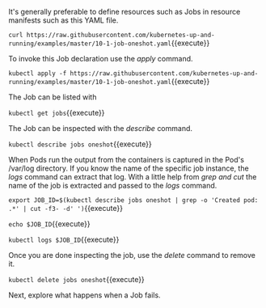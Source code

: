 It's generally preferable to define resources such as Jobs in resource manifests such as this YAML file.

`curl https://raw.githubusercontent.com/kubernetes-up-and-running/examples/master/10-1-job-oneshot.yaml`{{execute}}

To invoke this Job declaration use the _apply_ command.

`kubectl apply -f https://raw.githubusercontent.com/kubernetes-up-and-running/examples/master/10-1-job-oneshot.yaml`{{execute}}

The Job can be listed with  

`kubectl get jobs`{{execute}}

The Job can be inspected with the _describe_ command.

`kubectl describe jobs oneshot`{{execute}}

When Pods run the output from the containers is captured in the Pod's /var/log directory. If you know the name of the specific job instance, the _logs_ command can extract that log. With a little help from _grep and cut_ the name of the job is extracted and passed to the _logs_ command.

`export JOB_ID=$(kubectl describe jobs oneshot | grep -o 'Created pod: .*' | cut -f3- -d' ')`{{execute}}

`echo $JOB_ID`{{execute}}

`kubectl logs $JOB_ID`{{execute}}

Once you are done inspecting the job, use the _delete_ command to remove it.

`kubectl delete jobs oneshot`{{execute}}

Next, explore what happens when a Job fails.
